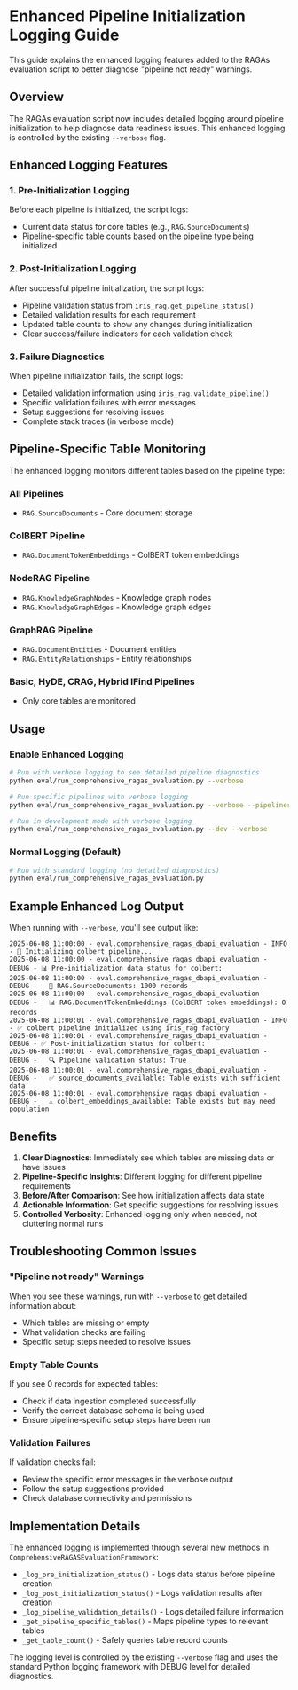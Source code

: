 # Enhanced Pipeline Initialization Logging Guide

This guide explains the enhanced logging features added to the RAGAs evaluation script to better diagnose "pipeline not ready" warnings.

## Overview

The RAGAs evaluation script now includes detailed logging around pipeline initialization to help diagnose data readiness issues. This enhanced logging is controlled by the existing `--verbose` flag.

## Enhanced Logging Features

### 1. Pre-Initialization Logging

Before each pipeline is initialized, the script logs:
- Current data status for core tables (e.g., `RAG.SourceDocuments`)
- Pipeline-specific table counts based on the pipeline type being initialized

### 2. Post-Initialization Logging

After successful pipeline initialization, the script logs:
- Pipeline validation status from `iris_rag.get_pipeline_status()`
- Detailed validation results for each requirement
- Updated table counts to show any changes during initialization
- Clear success/failure indicators for each validation check

### 3. Failure Diagnostics

When pipeline initialization fails, the script logs:
- Detailed validation information using `iris_rag.validate_pipeline()`
- Specific validation failures with error messages
- Setup suggestions for resolving issues
- Complete stack traces (in verbose mode)

## Pipeline-Specific Table Monitoring

The enhanced logging monitors different tables based on the pipeline type:

### All Pipelines
- `RAG.SourceDocuments` - Core document storage

### ColBERT Pipeline
- `RAG.DocumentTokenEmbeddings` - ColBERT token embeddings

### NodeRAG Pipeline
- `RAG.KnowledgeGraphNodes` - Knowledge graph nodes
- `RAG.KnowledgeGraphEdges` - Knowledge graph edges

### GraphRAG Pipeline
- `RAG.DocumentEntities` - Document entities
- `RAG.EntityRelationships` - Entity relationships

### Basic, HyDE, CRAG, Hybrid IFind Pipelines
- Only core tables are monitored

## Usage

### Enable Enhanced Logging

```bash
# Run with verbose logging to see detailed pipeline diagnostics
python eval/run_comprehensive_ragas_evaluation.py --verbose

# Run specific pipelines with verbose logging
python eval/run_comprehensive_ragas_evaluation.py --verbose --pipelines basic colbert

# Run in development mode with verbose logging
python eval/run_comprehensive_ragas_evaluation.py --dev --verbose
```

### Normal Logging (Default)

```bash
# Run with standard logging (no detailed diagnostics)
python eval/run_comprehensive_ragas_evaluation.py
```

## Example Enhanced Log Output

When running with `--verbose`, you'll see output like:

```
2025-06-08 11:00:00 - eval.comprehensive_ragas_dbapi_evaluation - INFO - 🔧 Initializing colbert pipeline...
2025-06-08 11:00:00 - eval.comprehensive_ragas_dbapi_evaluation - DEBUG - 📊 Pre-initialization data status for colbert:
2025-06-08 11:00:00 - eval.comprehensive_ragas_dbapi_evaluation - DEBUG -   📄 RAG.SourceDocuments: 1000 records
2025-06-08 11:00:00 - eval.comprehensive_ragas_dbapi_evaluation - DEBUG -   📊 RAG.DocumentTokenEmbeddings (ColBERT token embeddings): 0 records
2025-06-08 11:00:01 - eval.comprehensive_ragas_dbapi_evaluation - INFO - ✅ colbert pipeline initialized using iris_rag factory
2025-06-08 11:00:01 - eval.comprehensive_ragas_dbapi_evaluation - DEBUG - ✅ Post-initialization status for colbert:
2025-06-08 11:00:01 - eval.comprehensive_ragas_dbapi_evaluation - DEBUG -   🔍 Pipeline validation status: True
2025-06-08 11:00:01 - eval.comprehensive_ragas_dbapi_evaluation - DEBUG -   ✅ source_documents_available: Table exists with sufficient data
2025-06-08 11:00:01 - eval.comprehensive_ragas_dbapi_evaluation - DEBUG -   ⚠️ colbert_embeddings_available: Table exists but may need population
```

## Benefits

1. **Clear Diagnostics**: Immediately see which tables are missing data or have issues
2. **Pipeline-Specific Insights**: Different logging for different pipeline requirements
3. **Before/After Comparison**: See how initialization affects data state
4. **Actionable Information**: Get specific suggestions for resolving issues
5. **Controlled Verbosity**: Enhanced logging only when needed, not cluttering normal runs

## Troubleshooting Common Issues

### "Pipeline not ready" Warnings

When you see these warnings, run with `--verbose` to get detailed information about:
- Which tables are missing or empty
- What validation checks are failing
- Specific setup steps needed to resolve issues

### Empty Table Counts

If you see 0 records for expected tables:
- Check if data ingestion completed successfully
- Verify the correct database schema is being used
- Ensure pipeline-specific setup steps have been run

### Validation Failures

If validation checks fail:
- Review the specific error messages in the verbose output
- Follow the setup suggestions provided
- Check database connectivity and permissions

## Implementation Details

The enhanced logging is implemented through several new methods in `ComprehensiveRAGASEvaluationFramework`:

- `_log_pre_initialization_status()` - Logs data status before pipeline creation
- `_log_post_initialization_status()` - Logs validation results after creation
- `_log_pipeline_validation_details()` - Logs detailed failure information
- `_get_pipeline_specific_tables()` - Maps pipeline types to relevant tables
- `_get_table_count()` - Safely queries table record counts

The logging level is controlled by the existing `--verbose` flag and uses the standard Python logging framework with DEBUG level for detailed diagnostics.